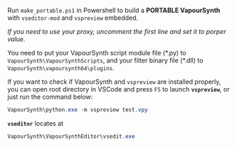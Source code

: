 Run `make_portable.ps1` in Powershell to build a **PORTABLE VapourSynth** with `vseditor-mod` and `vspreview` embedded.

*If you need to use your proxy, uncomment the first line and set it to porper value.*

You need to put your VapourSynth script module file (\*.py) to `VapourSynth\VapourSynthScripts`, and your filter binary file (\*.dll) to `VapourSynth\vapoursynth64\plugins`.

If you want to check if VapourSynth and `vspreview` are installed properly, you can open root directory in VSCode and press `F5` to launch **`vspreview`**, or just run the command  below:
```powershell
VapourSynth\python.exe -m vspreview test.vpy
```

**`vseditor`** locates at
```powershell
VapourSynth\VapourSynthEditor\vsedit.exe
```